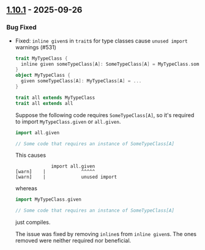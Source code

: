 ## [1.10.1](https://github.com/kevin-lee/refined4s/issues?q=is%3Aissue%20is%3Aclosed%20-label%3Ainvalid%20-label%3Awontfix%20milestone%3Am32) - 2025-09-26

### Bug Fixed

* Fixed: `inline given`s in `trait`s for type classes cause `unused import` warnings (#531)

  ```scala 3
  trait MyTypeClass {
    inline given someTypeClass[A]: SomeTypeClass[A] = MyTypeClass.someTypeClass
  }
  object MyTypeClass {
    given someTypeClass[A]: MyTypeClass[A] = ...
  }
  
  trait all extends MyTypeClass
  trait all extends all
  ```
  Suppose the following code requires `SomeTypeClass[A]`, so it's required to import `MyTypeClass.given` or `all.given`.
  ```scala 3
  import all.given
  
  // Some code that requires an instance of SomeTypeClass[A]
  ```
  This causes
  ```
               import all.given
  [warn]    |             ^^^^^
  [warn]    |             unused import
  ```
  whereas
  ```scala 3
  import MyTypeClass.given
  
  // Some code that requires an instance of SomeTypeClass[A]
  ```
  just compiles.

  The issue was fixed by removing `inline`s from `inline given`s. The ones removed were neither required nor beneficial.
